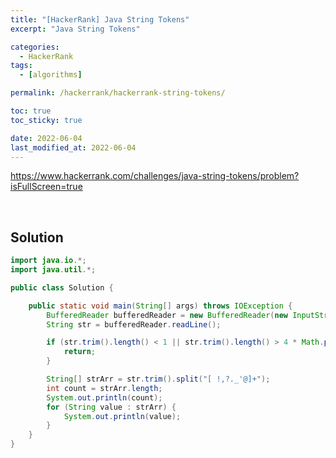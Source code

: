 ```yaml
---
title: "[HackerRank] Java String Tokens"
excerpt: "Java String Tokens"

categories:
  - HackerRank
tags:
  - [algorithms]

permalink: /hackerrank/hackerrank-string-tokens/

toc: true
toc_sticky: true

date: 2022-06-04
last_modified_at: 2022-06-04
---
```


<https://www.hackerrank.com/challenges/java-string-tokens/problem?isFullScreen=true>

<br>

## Solution

```java
import java.io.*;
import java.util.*;

public class Solution {

    public static void main(String[] args) throws IOException {
        BufferedReader bufferedReader = new BufferedReader(new InputStreamReader(System.in));
        String str = bufferedReader.readLine();

        if (str.trim().length() < 1 || str.trim().length() > 4 * Math.pow(10, 5)) {
            return;
        }

        String[] strArr = str.trim().split("[ !,?._'@]+");
        int count = strArr.length;
        System.out.println(count);
        for (String value : strArr) {
            System.out.println(value);
        }
    }
}
```